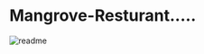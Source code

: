 # Mangrove-Resturant.....
![readme](https://github.com/eddiemws/Mangrove-Resturant/assets/106661971/cefa4c1b-45f4-4b2a-89f8-bdafd2e0d136)
